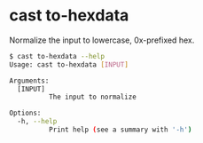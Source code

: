 # cast to-hexdata

Normalize the input to lowercase, 0x-prefixed hex.

```bash
$ cast to-hexdata --help
Usage: cast to-hexdata [INPUT]

Arguments:
  [INPUT]
          The input to normalize

Options:
  -h, --help
          Print help (see a summary with '-h')
```